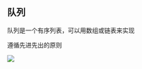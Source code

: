 ## 队列

队列是一个有序列表，可以用数组或链表来实现

遵循先进先出的原则

![](D:%5CFiles%5Clearning-notes-and-examples%5C%E6%95%B0%E6%8D%AE%E7%BB%93%E6%9E%84%5CQQ%E6%88%AA%E5%9B%BE20200909155139.png)